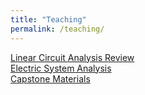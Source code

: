 ```yaml
---
title: "Teaching"
permalink: /teaching/
---
```


[Linear Circuit Analysis Review](/teaching/CET236.html)  
[Electric System Analysis](http://)  
[Capstone Materials](http://)  

